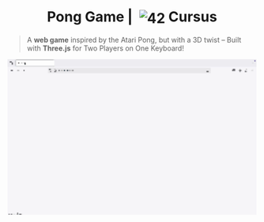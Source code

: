<!--HEADER-->
<h1 align="center"> Pong Game | 
  <picture>
  <source media="(prefers-color-scheme: dark)" srcset="https://cdn.simpleicons.org/42/white">
  <img alt="42" width=40 align="center" src="https://cdn.simpleicons.org/42/Black">
 </picture>
 Cursus 
  <!--<img alt="Complete" src="https://raw.githubusercontent.com/Mqxx/GitHub-Markdown/main/blockquotes/badge/dark-theme/complete.svg">-->
</h1>
<!--FINISH HEADER-->

<!--MINI DESCRIPTION-->
> A **web game** inspired by the Atari Pong, but with a 3D twist – Built with **Three.js** for Two Players on One Keyboard!

<div align="center">
<img align="center"  width="600" src="https://github.com/josephcheel/Pong-Game/blob/main/readme/pong_game.gif">

</div>
<br>
<br>
